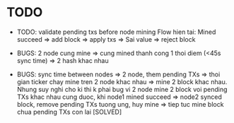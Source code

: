 # TODO

- TODO: validate pending txs before node mining
Flow hien tai: Mined succeed => add block => apply txs => Sai value => reject block

- BUGS: 2 node cung mine => cung mined thanh cong 1 thoi diem (<45s sync time) => 2 hash khac nhau

- BUGS: sync time between nodes => 2 node, them pending TXs => thoi gian ticker chay mine tren 2 node khac nhau => mine 2 block khac nhau. Nhung suy nghi cho ki thi k phai bug vi 2 node mine 2 block voi pending TXs khac nhau cung duoc, khi node1 mined succeed => node2 synced block, remove pending TXs tuong ung, huy mine => tiep tuc mine block chua pending TXs con lai [SOLVED]